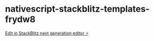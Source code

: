 # nativescript-stackblitz-templates-frydw8

[Edit in StackBlitz next generation editor ⚡️](https://stackblitz.com/~/github.com/mariuskirkholts/nativescript-stackblitz-templates-frydw8)